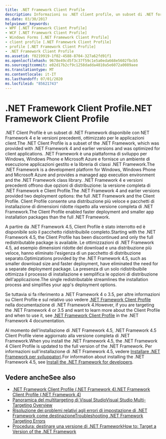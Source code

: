 ```yaml
---
title: .NET Framework Client Profile
description: Informazioni su .NET client profile, un subset di .NET fornito nella versione 4 e versioni precedenti di .NET.
ms.date: 03/30/2017
helpviewer_keywords:
- WPF [.NET Framework Client Profile]
- WCF [.NET Framework Client Profile]
- Windows Forms [.NET Framework Client Profile]
- client profile [.NET Framework Client Profile]
- profile [.NET Framework Client Profile]
- .NET Framework Client Profile
ms.assetid: f0219919-1f02-4588-8704-327a62fd91f1
ms.openlocfilehash: 9678e49cd5f3c37f59c1e5a0eda668e5602fbcb5
ms.sourcegitcommit: e02d17b2cf9c1258dadda4810a5e6072a0089aee
ms.translationtype: MT
ms.contentlocale: it-IT
ms.lasthandoff: 07/01/2020
ms.locfileid: "85621743"
---
```

# <a name="net-framework-client-profile"></a><span data-ttu-id="6bb36-103">.NET Framework Client Profile</span><span class="sxs-lookup"><span data-stu-id="6bb36-103">.NET Framework Client Profile</span></span>
<span data-ttu-id="6bb36-104">.NET Client Profile è un subset di .NET Framework disponibile con NET Framework 4 e le versioni precedenti, ottimizzato per le applicazioni client.</span><span class="sxs-lookup"><span data-stu-id="6bb36-104">The .NET Client Profile is a subset of the .NET Framework, which was provided with .NET Framework 4 and earlier versions and was optimized for client applications.</span></span> <span data-ttu-id="6bb36-105">.NET Framework è una piattaforma di sviluppo per Windows, Windows Phone e Microsoft Azure e fornisce un ambiente di esecuzione applicazioni gestito e la libreria di classi .NET Framework.</span><span class="sxs-lookup"><span data-stu-id="6bb36-105">The .NET Framework is a development platform for Windows, Windows Phone and Microsoft Azure and provides a managed app execution environment and the .NET Framework class library.</span></span> <span data-ttu-id="6bb36-106">.NET Framework 4 e versioni precedenti offrono due opzioni di distribuzione: la versione completa di .NET Framework e Client Profile.</span><span class="sxs-lookup"><span data-stu-id="6bb36-106">The .NET Framework 4 and earlier versions provided two deployment options: the full .NET Framework and the Client Profile.</span></span> <span data-ttu-id="6bb36-107">Client Profile consente una distribuzione più veloce e pacchetti di installazione di dimensioni ridotte rispetto alla versione completa di .NET Framework.</span><span class="sxs-lookup"><span data-stu-id="6bb36-107">The Client Profile enabled faster deployment and smaller app installation packages than the full .NET Framework.</span></span>  
  
 <span data-ttu-id="6bb36-108">A partire da .NET Framework 4.5, Client Profile è stato interrotto ed è disponibile solo il pacchetto ridistribuibile completo.</span><span class="sxs-lookup"><span data-stu-id="6bb36-108">Starting with the .NET Framework 4.5, the Client Profile has been discontinued and only the full redistributable package is available.</span></span> <span data-ttu-id="6bb36-109">Le ottimizzazioni di .NET Framework 4.5, ad esempio dimensioni ridotte del download e una distribuzione più veloce, hanno eliminato l'esigenza di un pacchetto di distribuzione separato.</span><span class="sxs-lookup"><span data-stu-id="6bb36-109">Optimizations provided by the .NET Framework 4.5, such as smaller download size and faster deployment, have eliminated the need for a separate deployment package.</span></span> <span data-ttu-id="6bb36-110">La presenza di un solo ridistribuibile ottimizza il processo di installazione e semplifica le opzioni di distribuzione dell'applicazione.</span><span class="sxs-lookup"><span data-stu-id="6bb36-110">The single redistributable streamlines the installation process and simplifies your app's deployment options.</span></span>  
  
 <span data-ttu-id="6bb36-111">Se tuttavia si fa riferimento a .NET Framework 4 o 3.5, per altre informazioni su Client Profile e sul relativo uso vedere [.NET Framework Client Profile](https://docs.microsoft.com/previous-versions/dotnet/netframework-4.0/cc656912%28v=vs.100%29) nella documentazione di .NET Framework 4.</span><span class="sxs-lookup"><span data-stu-id="6bb36-111">However, if you are targeting the .NET Framework 4 or 3.5 and want to learn more about the Client Profile and when to use it, see [.NET Framework Client Profile](https://docs.microsoft.com/previous-versions/dotnet/netframework-4.0/cc656912%28v=vs.100%29) in the .NET Framework 4 documentation.</span></span>  
  
 <span data-ttu-id="6bb36-112">Al momento dell'installazione di .NET Framework 4.5, .NET Framework 4.5 Client Profile viene aggiornato alla versione completa di .NET Framework.</span><span class="sxs-lookup"><span data-stu-id="6bb36-112">When you install the .NET Framework 4.5, the .NET Framework 4 Client Profile is updated to the full version of the .NET Framework.</span></span> <span data-ttu-id="6bb36-113">Per informazioni sull'installazione di .NET Framework 4.5, vedere [Installare .NET Framework per sviluppatori](../install/guide-for-developers.md).</span><span class="sxs-lookup"><span data-stu-id="6bb36-113">For information about installing the .NET Framework 4.5, see [Install the .NET Framework for developers](../install/guide-for-developers.md).</span></span>  
  
## <a name="see-also"></a><span data-ttu-id="6bb36-114">Vedere anche</span><span class="sxs-lookup"><span data-stu-id="6bb36-114">See also</span></span>

- [<span data-ttu-id="6bb36-115">.NET Framework Client Profile (.NET Framework 4)</span><span class="sxs-lookup"><span data-stu-id="6bb36-115">.NET Framework Client Profile (.NET Framework 4)</span></span>](https://docs.microsoft.com/previous-versions/dotnet/netframework-4.0/cc656912%28v=vs.100%29)
- [<span data-ttu-id="6bb36-116">Panoramica del multitargeting di Visual Studio</span><span class="sxs-lookup"><span data-stu-id="6bb36-116">Visual Studio Multi-Targeting Overview</span></span>](/visualstudio/ide/visual-studio-multi-targeting-overview)
- [<span data-ttu-id="6bb36-117">Risoluzione dei problemi relativi agli errori di impostazione di .NET Framework come destinazione</span><span class="sxs-lookup"><span data-stu-id="6bb36-117">Troubleshooting .NET Framework Targeting Errors</span></span>](/visualstudio/msbuild/troubleshooting-dotnet-framework-targeting-errors)
- [<span data-ttu-id="6bb36-118">Procedura: destinare una versione di .NET Framework</span><span class="sxs-lookup"><span data-stu-id="6bb36-118">How to: Target a Version of the .NET Framework</span></span>](/visualstudio/ide/visual-studio-multi-targeting-overview)
